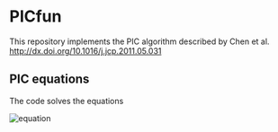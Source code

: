 # PICfun

This repository implements the PIC algorithm described by Chen et al. http://dx.doi.org/10.1016/j.jcp.2011.05.031


## PIC equations

The code solves the equations

![equation](https://latex.codecogs.com/gif.latex?\frac{x_\mathrm{p}^{n&plus;1}&space;-&space;x_\mathrm{p}^{n}}{\triangle&space;t}&space;=&space;v_\mathrm{p}^{n&plus;1/2})

